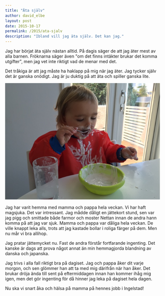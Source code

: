 ```yaml
---
title: "Äta själv"
author: david_elbe
layout: post
date: 2015-10-17
permalink: /2015/ata-sjalv
description: "Ibland vill jag äta själv. Det kan jag."
---
```


Jag har börjat äta själv nästan alltid. På dagis säger de att jag äter mest av alla barnen. Fröknarna säger även "om det finns intäkter brukar det komma utgifter", men jag vet inte riktigt vad de menar med det.

Det tråkiga är att jag måste ha haklapp på mig när jag äter. Jag tycker själv det är ganska onödigt. Jag är ju duktig på att äta och spiller ganska lite.

![Spill](/images/2015-10-14-ata-sjalv.jpg)

Jag har varit hemma med mamma och pappa hela veckan. Vi har haft magsjuka. Det var intressant. Jag mådde dåligt en jättekort stund, sen var jag pigg och smittade både farmor och moster Nettan innan de andra hann komma på att jag var sjuk. Mamma och pappa var dåliga hela veckan. De ville knappt leka alls, trots att jag kastade bollar i roliga färger på dem. Men nu mår vi bra allihop.

Jag pratar jättemycket nu. Fast de andra förstår fortfarande ingenting. Det kanske är dags att prova något annat än min hemmagjorda blandning av danska och japanska.

Jag trivs i alla fall riktigt bra på dagiset. Jag och pappa åker dit varje morgon, och sen glömmer han att ta med mig därifrån när han åker. Det brukar dröja ända till sent på eftermiddagen innan han kommer ihåg mig igen, men det gör ingenting för då hinner jag leka på dagiset hela dagen.

Nu ska vi snart åka och hälsa på mamma på hennes jobb i Ingelstad!
